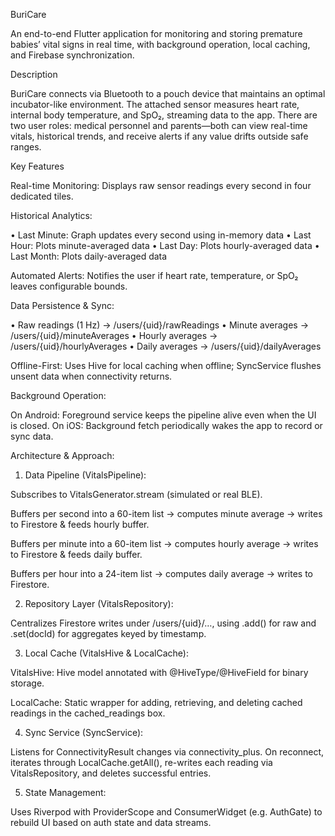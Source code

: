 BuriCare

An end-to-end Flutter application for monitoring and storing premature babies’ vital signs in real time, with background operation, local caching, and Firebase synchronization.

Description

BuriCare connects via Bluetooth to a pouch device that maintains an optimal incubator-like environment. The attached sensor measures heart rate, internal body temperature, and SpO₂, streaming data to the app. There are two user roles: medical personnel and parents—both can view real-time vitals, historical trends, and receive alerts if any value drifts outside safe ranges.

Key Features

Real-time Monitoring:
Displays raw sensor readings every second in four dedicated tiles.

Historical Analytics:

• Last Minute: Graph updates every second using in-memory data
• Last Hour: Plots minute-averaged data
• Last Day: Plots hourly-averaged data
• Last Month: Plots daily-averaged data

Automated Alerts:
Notifies the user if heart rate, temperature, or SpO₂ leaves configurable bounds.

Data Persistence & Sync:

• Raw readings (1 Hz) → /users/{uid}/rawReadings
• Minute averages → /users/{uid}/minuteAverages
• Hourly averages → /users/{uid}/hourlyAverages
• Daily averages → /users/{uid}/dailyAverages

Offline-First:
Uses Hive for local caching when offline; SyncService flushes unsent data when connectivity returns.

Background Operation:

On Android: Foreground service keeps the pipeline alive even when the UI is closed.
On iOS: Background fetch periodically wakes the app to record or sync data.

Architecture & Approach:

1. Data Pipeline (VitalsPipeline):
   
Subscribes to VitalsGenerator.stream (simulated or real BLE).

Buffers per second into a 60-item list → computes minute average → writes to Firestore & feeds hourly buffer.

Buffers per minute into a 60-item list → computes hourly average → writes to Firestore & feeds daily buffer.

Buffers per hour into a 24-item list → computes daily average → writes to Firestore.

2. Repository Layer (VitalsRepository):
   
Centralizes Firestore writes under /users/{uid}/…, using .add() for raw and .set(docId) for aggregates keyed by timestamp.

3. Local Cache (VitalsHive & LocalCache):
   
VitalsHive: Hive model annotated with @HiveType/@HiveField for binary storage.

LocalCache: Static wrapper for adding, retrieving, and deleting cached readings in the cached_readings box.

4. Sync Service (SyncService):

Listens for ConnectivityResult changes via connectivity_plus. On reconnect, iterates through LocalCache.getAll(), re-writes each reading via VitalsRepository, and deletes successful entries.

5. State Management:

Uses Riverpod with ProviderScope and ConsumerWidget (e.g. AuthGate) to rebuild UI based on auth state and data streams.
